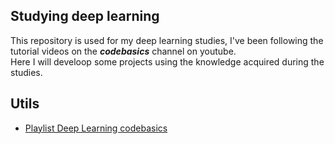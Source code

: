 ## Studying deep learning 

This repository is used for my deep learning studies, I've been following the tutorial videos on the ***codebasics*** channel on youtube. <br>
Here I will develoop some projects using the knowledge acquired during the studies. 

## Utils 

* [Playlist Deep Learning codebasics](https://www.youtube.com/playlist?list=PLeo1K3hjS3uu7CxAacxVndI4bE_o3BDtO)
